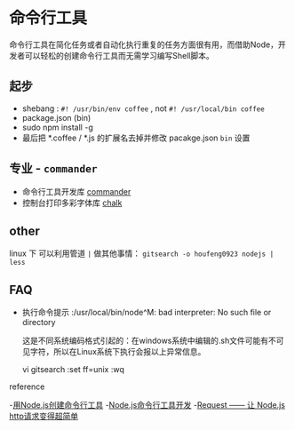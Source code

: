 命令行工具
====
命令行工具在简化任务或者自动化执行重复的任务方面很有用，而借助Node，开发者可以轻松的创建命令行工具而无需学习编写Shell脚本。

起步
----

 - shebang : `#! /usr/bin/env coffee` , not  `#! /usr/local/bin coffee`
 - package.json (bin)
 - sudo npm install -g
 - 最后把 *.coffee / *.js 的扩展名去掉并修改 pacakge.json `bin` 设置





专业 - `commander`
----

 - 命令行工具开发库 [commander](https://github.com/visionmedia/commander.js)
 - 控制台打印多彩字体库 [chalk](https://github.com/sindresorhus/chalk)


other
----

  linux 下 可以利用管道 `|` 做其他事情： `gitsearch -o houfeng0923 nodejs | less `



FAQ
---

 - 执行命令提示 :/usr/local/bin/node^M: bad interpreter: No such file or directory

 	这是不同系统编码格式引起的：在windows系统中编辑的.sh文件可能有不可见字符，所以在Linux系统下执行会报以上异常信息。

    vi gitsearch
    :set ff=unix
    :wq


reference

 -[用Node.js创建命令行工具](http://www.html-js.com/article/2087)
 -[Node.js命令行工具开发](http://maobu.alibaba.net/slide/38/play#/)
 -[Request —— 让 Node.js http请求变得超简单](http://blog.segmentfault.com/younglaker/1190000000385867)